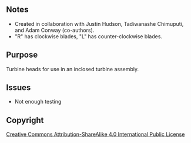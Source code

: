 ## Notes

- Created in collaboration with Justin Hudson, Tadiwanashe Chimuputi, and Adam Conway (co-authors).
- "R" has clockwise blades, "L" has counter-clockwise blades.

## Purpose

Turbine heads for use in an inclosed turbine assembly.


## Issues

- Not enough testing


## Copyright

[Creative Commons Attribution-ShareAlike 4.0 International Public
License](https://creativecommons.org/licenses/by-sa/4.0/deed.en)
